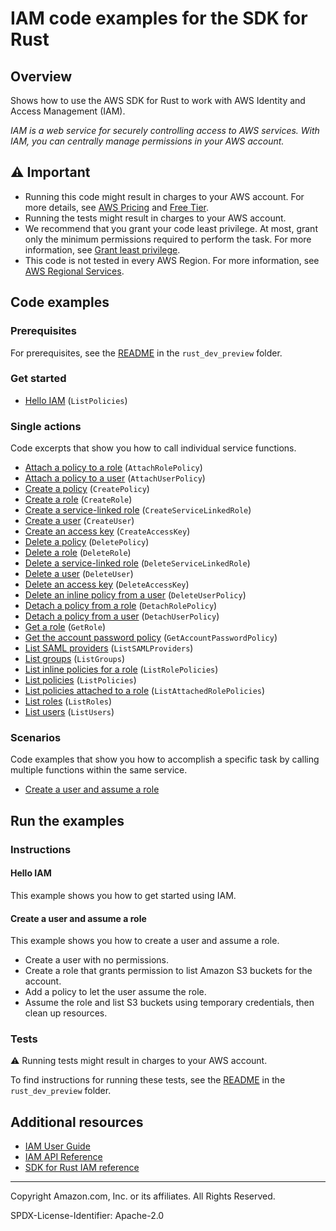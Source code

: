 <!--Generated by WRITEME on 2023-10-19 19:08:39.455743 (UTC)-->
# IAM code examples for the SDK for Rust

## Overview

Shows how to use the AWS SDK for Rust to work with AWS Identity and Access Management (IAM).

<!--custom.overview.start-->
<!--custom.overview.end-->

*IAM is a web service for securely controlling access to AWS services. With IAM, you can centrally manage permissions in your AWS account.*

## ⚠ Important

* Running this code might result in charges to your AWS account. For more details, see [AWS Pricing](https://aws.amazon.com/pricing/?aws-products-pricing.sort-by=item.additionalFields.productNameLowercase&aws-products-pricing.sort-order=asc&awsf.Free%20Tier%20Type=*all&awsf.tech-category=*all) and [Free Tier](https://aws.amazon.com/free/?all-free-tier.sort-by=item.additionalFields.SortRank&all-free-tier.sort-order=asc&awsf.Free%20Tier%20Types=*all&awsf.Free%20Tier%20Categories=*all).
* Running the tests might result in charges to your AWS account.
* We recommend that you grant your code least privilege. At most, grant only the minimum permissions required to perform the task. For more information, see [Grant least privilege](https://docs.aws.amazon.com/IAM/latest/UserGuide/best-practices.html#grant-least-privilege).
* This code is not tested in every AWS Region. For more information, see [AWS Regional Services](https://aws.amazon.com/about-aws/global-infrastructure/regional-product-services).

<!--custom.important.start-->
<!--custom.important.end-->

## Code examples

### Prerequisites

For prerequisites, see the [README](../../README.md#Prerequisites) in the `rust_dev_preview` folder.


<!--custom.prerequisites.start-->
<!--custom.prerequisites.end-->


### Get started

* [Hello IAM](src/bin/hello.rs#L1) (`ListPolicies`)

### Single actions

Code excerpts that show you how to call individual service functions.

* [Attach a policy to a role](src/iam-service-lib.rs#L223) (`AttachRolePolicy`)
* [Attach a policy to a user](src/iam-service-lib.rs#L238) (`AttachUserPolicy`)
* [Create a policy](src/iam-service-lib.rs#L20) (`CreatePolicy`)
* [Create a role](src/iam-service-lib.rs#L67) (`CreateRole`)
* [Create a service-linked role](src/iam-service-lib.rs#L424) (`CreateServiceLinkedRole`)
* [Create a user](src/iam-service-lib.rs#L89) (`CreateUser`)
* [Create an access key](src/iam-service-lib.rs#L272) (`CreateAccessKey`)
* [Delete a policy](src/iam-service-lib.rs#L340) (`DeletePolicy`)
* [Delete a role](src/iam-service-lib.rs#L162) (`DeleteRole`)
* [Delete a service-linked role](src/iam-service-lib.rs#L178) (`DeleteServiceLinkedRole`)
* [Delete a user](src/iam-service-lib.rs#L193) (`DeleteUser`)
* [Delete an access key](src/iam-service-lib.rs#L296) (`DeleteAccessKey`)
* [Delete an inline policy from a user](src/iam-service-lib.rs#L351) (`DeleteUserPolicy`)
* [Detach a policy from a role](src/iam-service-lib.rs#L323) (`DetachRolePolicy`)
* [Detach a policy from a user](src/iam-service-lib.rs#L255) (`DetachUserPolicy`)
* [Get a role](src/iam-service-lib.rs#L115) (`GetRole`)
* [Get the account password policy](src/iam-service-lib.rs#L443) (`GetAccountPasswordPolicy`)
* [List SAML providers](src/iam-service-lib.rs#L493) (`ListSAMLProviders`)
* [List groups](src/iam-service-lib.rs#L405) (`ListGroups`)
* [List inline policies for a role](src/iam-service-lib.rs#L474) (`ListRolePolicies`)
* [List policies](src/iam-service-lib.rs#L368) (`ListPolicies`)
* [List policies attached to a role](src/iam-service-lib.rs#L453) (`ListAttachedRolePolicies`)
* [List roles](src/iam-service-lib.rs#L97) (`ListRoles`)
* [List users](src/iam-service-lib.rs#L125) (`ListUsers`)

### Scenarios

Code examples that show you how to accomplish a specific task by calling multiple
functions within the same service.

* [Create a user and assume a role](src/bin/iam-getting-started.rs)

## Run the examples

### Instructions


<!--custom.instructions.start-->
<!--custom.instructions.end-->

#### Hello IAM

This example shows you how to get started using IAM.



#### Create a user and assume a role

This example shows you how to create a user and assume a role. 

* Create a user with no permissions.
* Create a role that grants permission to list Amazon S3 buckets for the account.
* Add a policy to let the user assume the role.
* Assume the role and list S3 buckets using temporary credentials, then clean up resources.

<!--custom.scenario_prereqs.iam_Scenario_CreateUserAssumeRole.start-->
<!--custom.scenario_prereqs.iam_Scenario_CreateUserAssumeRole.end-->


<!--custom.scenarios.iam_Scenario_CreateUserAssumeRole.start-->
<!--custom.scenarios.iam_Scenario_CreateUserAssumeRole.end-->

### Tests

⚠ Running tests might result in charges to your AWS account.


To find instructions for running these tests, see the [README](../../README.md#Tests)
in the `rust_dev_preview` folder.



<!--custom.tests.start-->
<!--custom.tests.end-->

## Additional resources

* [IAM User Guide](https://docs.aws.amazon.com/IAM/latest/UserGuide/introduction.html)
* [IAM API Reference](https://docs.aws.amazon.com/IAM/latest/APIReference/welcome.html)
* [SDK for Rust IAM reference](https://docs.rs/aws-sdk-iam/latest/aws_sdk_iam/)

<!--custom.resources.start-->
<!--custom.resources.end-->

---

Copyright Amazon.com, Inc. or its affiliates. All Rights Reserved.

SPDX-License-Identifier: Apache-2.0